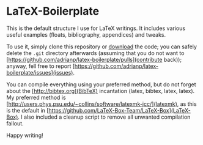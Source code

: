 LaTeX-Boilerplate
=================

This is the default structure I use for LaTeX writings. It includes various
useful examples (floats, bibliography, appendices) and tweaks.

To use it, simply clone this repository or
[download](https://github.com/adrianp/latex-boilerplate/archive/master.zip) the
code; you can safely delete the `.git` directory afterwards (assuming that you
do not want to
[https://github.com/adrianp/latex-boilerplate/pulls](contribute back)); anyway,
fell free to report
[https://github.com/adrianp/latex-boilerplate/issues](issues).

You can compile everything using your preferred method, but do not forget about
the [http://bibtex.org](BibTeX) incantation (latex, bibtex, latex, latex). My
preferred method is
[http://users.phys.psu.edu/~collins/software/latexmk-jcc/](latexmk), as this is
the default in [https://github.com/LaTeX-Box-Team/LaTeX-Box](LaTeX-Box). I also
included a cleanup script to remove all unwanted compilation fallout.

Happy writing!
